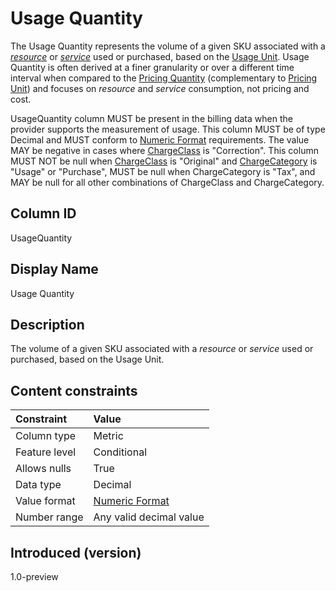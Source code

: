 # Usage Quantity

The Usage Quantity represents the volume of a given SKU associated with a [*resource*](#glossary:resource) or [*service*](#glossary:service) used or purchased, based on the [Usage Unit](#usageunit). Usage Quantity is often derived at a finer granularity or over a different time interval when compared to the [Pricing Quantity](#pricingquantity) (complementary to [Pricing Unit](#pricingunit)) and focuses on *resource* and *service* consumption, not pricing and cost.

UsageQuantity column MUST be present in the billing data when the provider supports the measurement of usage. This column MUST be of type Decimal and MUST conform to [Numeric Format](#numericformat) requirements. The value MAY be negative in cases where [ChargeClass](#chargeclass) is "Correction". This column MUST NOT be null when [ChargeClass](#chargeclass) is "Original" and [ChargeCategory](#chargecategory) is "Usage" or "Purchase", MUST be null when ChargeCategory is "Tax", and MAY be null for all other combinations of ChargeClass and ChargeCategory.

## Column ID

UsageQuantity

## Display Name

Usage Quantity

## Description

The volume of a given SKU associated with a *resource* or *service* used or purchased, based on the Usage Unit.

## Content constraints

| Constraint      | Value         |
|:----------------|:--------------|
| Column type     | Metric        |
| Feature level   | Conditional   |
| Allows nulls    | True          |
| Data type       | Decimal       |
| Value format    | [Numeric Format](#numericformat) |
| Number range    | Any valid decimal value |

## Introduced (version)

1.0-preview
